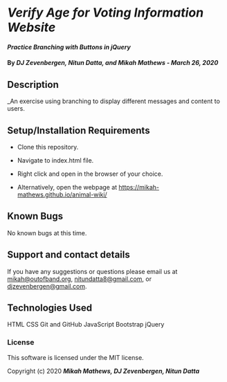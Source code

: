 # _Verify Age for Voting Information Website_

#### _Practice Branching with Buttons in jQuery_

#### By _**DJ Zevenbergen, Nitun Datta, and Mikah Mathews - March 26, 2020**_

## Description

_An exercise using branching to display different messages and content to users.

## Setup/Installation Requirements

* Clone this repository.
* Navigate to index.html file.
* Right click and open in the browser of your choice.

* Alternatively, open the webpage at https://mikah-mathews.github.io/animal-wiki/

## Known Bugs

No known bugs at this time.

## Support and contact details

If you have any suggestions or questions please email us at mikah@outofband.org, nitundatta8@gmail.com, or djzevenbergen@gmail.com.

## Technologies Used

HTML
CSS
Git and GitHub
JavaScript
Bootstrap
jQuery

### License

This software is licensed under the MIT license.

Copyright (c) 2020 **_Mikah Mathews, DJ Zevenbergen, Nitun Datta_**